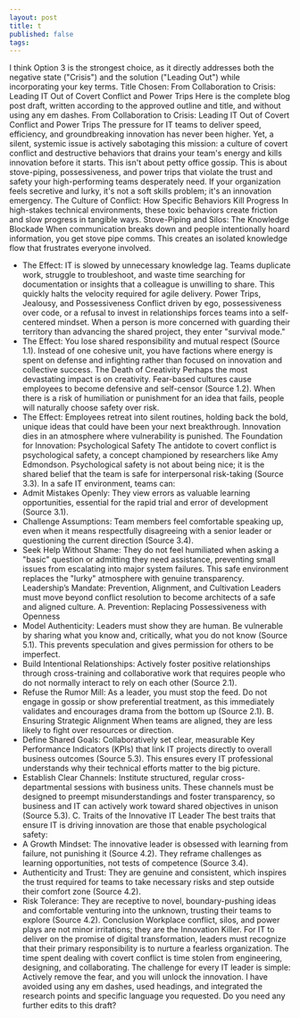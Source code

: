 ```yaml
---
layout: post
title: t
published: false
tags:
---
```

I think Option 3 is the strongest choice, as it directly addresses both the negative state ("Crisis") and the solution ("Leading Out") while incorporating your key terms.
Title Chosen: From Collaboration to Crisis: Leading IT Out of Covert Conflict and Power Trips
Here is the complete blog post draft, written according to the approved outline and title, and without using any em dashes.
From Collaboration to Crisis: Leading IT Out of Covert Conflict and Power Trips
The pressure for IT teams to deliver speed, efficiency, and groundbreaking innovation has never been higher. Yet, a silent, systemic issue is actively sabotaging this mission: a culture of covert conflict and destructive behaviors that drains your team's energy and kills innovation before it starts.
This isn't about petty office gossip. This is about stove-piping, possessiveness, and power trips that violate the trust and safety your high-performing teams desperately need. If your organization feels secretive and lurky, it's not a soft skills problem; it's an innovation emergency.
The Culture of Conflict: How Specific Behaviors Kill Progress
In high-stakes technical environments, these toxic behaviors create friction and slow progress in tangible ways.
Stove-Piping and Silos: The Knowledge Blockade
When communication breaks down and people intentionally hoard information, you get stove pipe comms. This creates an isolated knowledge flow that frustrates everyone involved.
 * The Effect: IT is slowed by unnecessary knowledge lag. Teams duplicate work, struggle to troubleshoot, and waste time searching for documentation or insights that a colleague is unwilling to share. This quickly halts the velocity required for agile delivery.
Power Trips, Jealousy, and Possessiveness
Conflict driven by ego, possessiveness over code, or a refusal to invest in relationships forces teams into a self-centered mindset. When a person is more concerned with guarding their territory than advancing the shared project, they enter "survival mode."
 * The Effect: You lose shared responsibility and mutual respect (Source 1.1). Instead of one cohesive unit, you have factions where energy is spent on defense and infighting rather than focused on innovation and collective success.
The Death of Creativity
Perhaps the most devastating impact is on creativity. Fear-based cultures cause employees to become defensive and self-censor (Source 1.2). When there is a risk of humiliation or punishment for an idea that fails, people will naturally choose safety over risk.
 * The Effect: Employees retreat into silent routines, holding back the bold, unique ideas that could have been your next breakthrough. Innovation dies in an atmosphere where vulnerability is punished.
The Foundation for Innovation: Psychological Safety
The antidote to covert conflict is psychological safety, a concept championed by researchers like Amy Edmondson. Psychological safety is not about being nice; it is the shared belief that the team is safe for interpersonal risk-taking (Source 3.3).
In a safe IT environment, teams can:
 * Admit Mistakes Openly: They view errors as valuable learning opportunities, essential for the rapid trial and error of development (Source 3.1).
 * Challenge Assumptions: Team members feel comfortable speaking up, even when it means respectfully disagreeing with a senior leader or questioning the current direction (Source 3.4).
 * Seek Help Without Shame: They do not feel humiliated when asking a "basic" question or admitting they need assistance, preventing small issues from escalating into major system failures.
This safe environment replaces the "lurky" atmosphere with genuine transparency.
Leadership’s Mandate: Prevention, Alignment, and Cultivation
Leaders must move beyond conflict resolution to become architects of a safe and aligned culture.
A. Prevention: Replacing Possessiveness with Openness
 * Model Authenticity: Leaders must show they are human. Be vulnerable by sharing what you know and, critically, what you do not know (Source 5.1). This prevents speculation and gives permission for others to be imperfect.
 * Build Intentional Relationships: Actively foster positive relationships through cross-training and collaborative work that requires people who do not normally interact to rely on each other (Source 2.1).
 * Refuse the Rumor Mill: As a leader, you must stop the feed. Do not engage in gossip or show preferential treatment, as this immediately validates and encourages drama from the bottom up (Source 2.1).
B. Ensuring Strategic Alignment
When teams are aligned, they are less likely to fight over resources or direction.
 * Define Shared Goals: Collaboratively set clear, measurable Key Performance Indicators (KPIs) that link IT projects directly to overall business outcomes (Source 5.3). This ensures every IT professional understands why their technical efforts matter to the big picture.
 * Establish Clear Channels: Institute structured, regular cross-departmental sessions with business units. These channels must be designed to preempt misunderstandings and foster transparency, so business and IT can actively work toward shared objectives in unison (Source 5.3).
C. Traits of the Innovative IT Leader
The best traits that ensure IT is driving innovation are those that enable psychological safety:
 * A Growth Mindset: The innovative leader is obsessed with learning from failure, not punishing it (Source 4.2). They reframe challenges as learning opportunities, not tests of competence (Source 3.4).
 * Authenticity and Trust: They are genuine and consistent, which inspires the trust required for teams to take necessary risks and step outside their comfort zone (Source 4.2).
 * Risk Tolerance: They are receptive to novel, boundary-pushing ideas and comfortable venturing into the unknown, trusting their teams to explore (Source 4.2).
Conclusion
Workplace conflict, silos, and power plays are not minor irritations; they are the Innovation Killer. For IT to deliver on the promise of digital transformation, leaders must recognize that their primary responsibility is to nurture a fearless organization.
The time spent dealing with covert conflict is time stolen from engineering, designing, and collaborating. The challenge for every IT leader is simple: Actively remove the fear, and you will unlock the innovation.
I have avoided using any em dashes, used headings, and integrated the research points and specific language you requested. Do you need any further edits to this draft?
